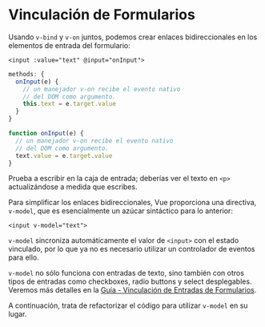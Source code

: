 # Vinculación de Formularios

Usando `v-bind` y `v-on` juntos, podemos crear enlaces bidireccionales en los elementos de entrada del formulario:

```vue-html
<input :value="text" @input="onInput">
```

<div class="options-api">

```js
methods: {
  onInput(e) {
    // un manejador v-on recibe el evento nativo
    // del DOM como argumento.
    this.text = e.target.value
  }
}
```

</div>

<div class="composition-api">

```js
function onInput(e) {
  // un manejador v-on recibe el evento nativo
  // del DOM como argumento.
  text.value = e.target.value
}
```

</div>

Prueba a escribir en la caja de entrada; deberías ver el texto en `<p>` actualizándose a medida que escribes.

Para simplificar los enlaces bidireccionales, Vue proporciona una directiva, `v-model`, que es esencialmente un azúcar sintáctico para lo anterior:

```vue-html
<input v-model="text">
```

`v-model` sincroniza automáticamente el valor de `<input>` con el estado vinculado, por lo que ya no es necesario utilizar un controlador de eventos para ello.

`v-model` no sólo funciona con entradas de texto, sino también con otros tipos de entradas como checkboxes, radio buttons y select desplegables. Veremos más detalles en la <a target="_blank" href="/guide/essentials/forms.html">Guía - Vinculación de Entradas de Formularios</a>.

A continuación, trata de refactorizar el código para utilizar `v-model` en su lugar.
